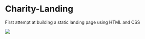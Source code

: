 # Charity-Landing
First attempt at building a static landing page using HTML and CSS 

![](https://i.imgur.com/VVXfxbS.jpg)
